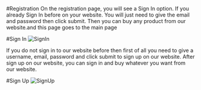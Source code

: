 #Registration
On the registration page, you will see a Sign In option. If you already Sign In before on your website. You will just need to give the email and password then click submit. Then you can buy any product from our website.and this page goes to the main page


#Sign In
![SignIn](img/signin.png)

If you do not sign in to our website before then first of all you need to give a username, email, password and click submit to sign up on our website. After sign up on our website, you can sign in and buy whatever you want from our website.

#Sign Up
![SignUp](img/signup.png)




